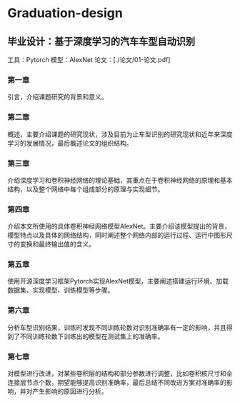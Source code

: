 # Graduation-design

## 毕业设计：基于深度学习的汽车车型自动识别

工具：Pytorch
模型：AlexNet
论文：[./论文/01-论文.pdf]


### 第一章 
引言，介绍课题研究的背景和意义。 
### 第二章 
概述，主要介绍课题的研究现状，涉及目前为止车型识别的研究现状和近年来深度学习的发展情况，最后概述论文的组织结构。 
### 第三章
介绍深度学习和卷积神经网络的理论基础，其重点在于卷积神经网络的原理和基本结构，以及整个网络中每个组成部分的原理与实现细节。 
### 第四章
介绍本文所使用的具体卷积神经网络模型AlexNet。主要介绍该模型提出的背景，模型特点以及具体的网络结构，同时阐述整个网络内部的运行过程、运行中图形尺寸的变换和最终输出值的含义。 
### 第五章
使用开源深度学习框架Pytorch实现AlexNet模型，主要阐述搭建运行环境、加载数据集、实现模型、训练模型等步骤。 
### 第六章
分析车型识别结果，训练时发现不同训练轮数对识别准确率有一定的影响，并且得到了不同训练轮数下训练出的模型在测试集上的准确率。 
### 第七章
对模型进行改进，对某些卷积层的结构和部分参数进行调整，比如卷积核尺寸和全连接层节点个数，期望能够提高识别准确率，最后总结不同改进方案对准确率的影响，并对产生影响的原因进行分析。


